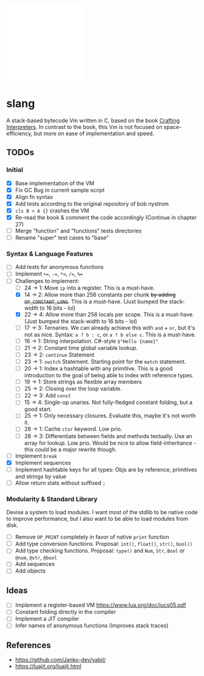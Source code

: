 <img src="./doc/slang-dark.png" width="200">

# slang

A stack-based bytecode Vm written in C, based on the book [Crafting Interpreters](https://craftinginterpreters.com/).
In contrast to the book, this Vm is not focused on space-efficiency, but more on ease of implementation and speed.

## TODOs

### Initial

- [x] Base implementation of the VM
- [x] Fix GC Bug in current sample script
- [x] Align fn syntax
- [x] Add tests according to the original repository of bob nystrom
- [x] `cls B < A {}` crashes the VM
- [x] Re-read the book & comment the code accordingly (Continue in chapter 27)
- [ ] Merge "function" and "functions" tests directories
- [ ] Rename "super" test cases to "base"

### Syntax & Language Features

- [ ] Add tests for anonymous functions
- [ ] Implement `+=`, `-=`, `*=`, `/=`, `%=`
- [ ] Challenges to implement:
  - [ ] 24 $\to$ 1: Move `ip` into a register. This is a must-have.
  - [x] 14 $\to$ 2: Allow more than 256 constants per chunk ~~by adding `OP_CONSTANT_LONG`~~. This is a must-have. (Just bumped the stack-width to 16 bits - lol)
  - [x] 22 $\to$ 4: Allow more than 256 locals per scope. This is a must-have. (Just bumped the stack-width to 16 bits - lol)
  - [ ] 17 $\to$ 3: Ternaries. We can already achieve this with `and` + `or`, but it's not as nice. Syntax: `a ? b : c`, or `a ? b else c`. This is a must-have.
  - [ ] 16 $\to$ 1: String interpolation. C#-style `$"Hello {name}"`
  - [ ] 21 $\to$ 2: Constant time global variable lookup.
  - [ ] 23 $\to$ 2: `continue` Statement
  - [ ] 23 $\to$ 1: `switch` Statement. Starting point for the `match` statement.
  - [ ] 20 $\to$ 1: Index a hashtable with any primitive. This is a good introduction to the goal of being able to index with reference types.
  - [ ] 19 $\to$ 1: Store strings as flexible array members
  - [ ] 25 $\to$ 2: Closing over the loop variable.
  - [ ] 22 $\to$ 3: Add `const`
  - [ ] 15 $\to$ 4: Single-op unaries. Not fully-fledged constant folding, but a good start.
  - [ ] 25 $\to$ 1: Only necessary closures. Evaluate this, maybe it's not worth it.
  - [ ] 28 $\to$ 1: Cache `ctor` keyword. Low prio.
  - [ ] 28 $\to$ 3: Differentiate between fields and methods textually. Use an array for lookup. Low prio. Would be nice to allow field-inheritance - this could be a major rewrite though.
- [ ] Implement `break`
- [x] Implement sequences
- [ ] Implement hashtable keys for all types: Objs are by reference, primitives and strings by value
- [ ] Allow return stats without suffixed `;`

### Modularity & Standard Library

Devise a system to load modules. I want most of the stdlib to be native code to improve performance, but I also want to be able to load modules from disk.

- [ ] Remove `OP_PRINT` completely in favor of native `print` function
- [ ] Add type conversion functions. Proposal: `int()`, `float()`, `str()`, `bool()`
- [ ] Add type checking functions. Proposal: `type()` and `Num`, `Str`, `Bool` or `@num`, `@str`, `@bool`
- [ ] Add sequences
- [ ] Add objects

## Ideas

- [ ] Implement a register-based VM https://www.lua.org/doc/jucs05.pdf
- [ ] Constant folding directly in the compiler
- [ ] Implement a JIT compiler
- [ ] Infer names of anonymous functions (Improves stack traces)

## References

- https://github.com/Janko-dev/yabil/
- https://luajit.org/luajit.html
